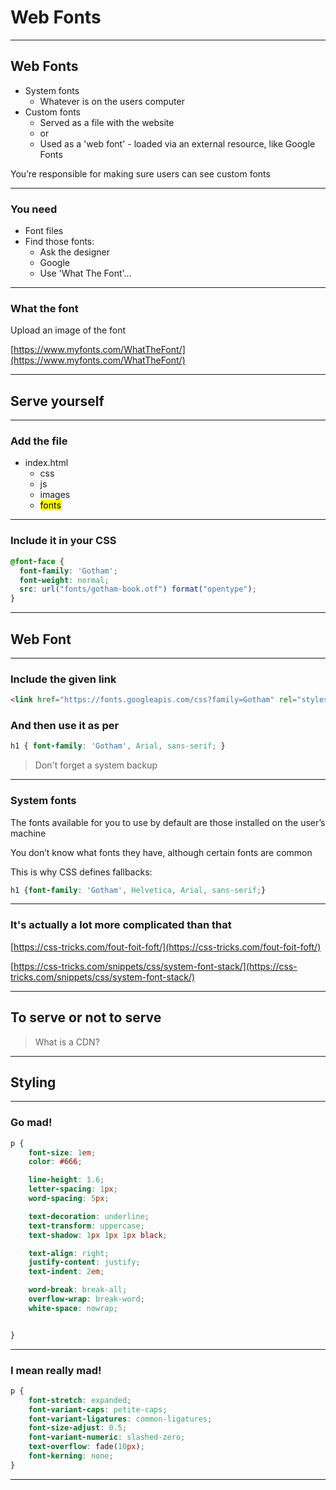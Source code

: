 # Web Fonts

---

## Web Fonts

- System fonts
	- Whatever is on the users computer
- Custom fonts
	- Served as a file with the website
	- or
	- Used as a 'web font' - loaded via an external resource, like Google Fonts

You’re responsible for making sure users can see custom fonts

---

### You need

- Font files
- Find those fonts:
	- Ask the designer
	- Google
	- Use 'What The Font'...

---

### What the font

Upload an image of the font

[https://www.myfonts.com/WhatTheFont/](https://www.myfonts.com/WhatTheFont/)

---

## Serve yourself

---

### Add the file

- index.html
	- css
	- js
	- images
	- <mark>fonts</mark>

---

### Include it in your CSS

```css
@font-face {
  font-family: 'Gotham';
  font-weight: normal;
  src: url("fonts/gotham-book.otf") format("opentype");
}
```

---

## Web Font

---

### Include the given link

```html
<link href="https://fonts.googleapis.com/css?family=Gotham" rel="stylesheet">
```

### And then use it as per

```css
h1 { font-family: 'Gotham', Arial, sans-serif; }
```

> Don't forget a system backup

---

### System fonts

The fonts available for you to use by default are those installed on the user’s machine

You don’t know what fonts they have, although certain fonts are common

This is why CSS defines fallbacks:

```css
h1 {font-family: 'Gotham', Helvetica, Arial, sans-serif;}
```

---

### It's actually a lot more complicated than that

[https://css-tricks.com/fout-foit-foft/](https://css-tricks.com/fout-foit-foft/)

[https://css-tricks.com/snippets/css/system-font-stack/](https://css-tricks.com/snippets/css/system-font-stack/)

---

## To serve or not to serve

> What is a CDN?

---

## Styling

---

### Go mad!

```css
p {
	font-size: 1em;
	color: #666;

	line-height: 1.6;
	letter-spacing: 1px;
	word-spacing: 5px;

	text-decoration: underline;
	text-transform: uppercase;
	text-shadow: 1px 1px 1px black;

	text-align: right;
	justify-content: justify;
	text-indent: 2em;

	word-break: break-all;
	overflow-wrap: break-word;
	white-space: nowrap;


}
```

---

### I mean really mad!

```css
p {
	font-stretch: expanded;
	font-variant-caps: petite-caps;
	font-variant-ligatures: common-ligatures;
	font-size-adjust: 0.5;
	font-variant-numeric: slashed-zero;
	text-overflow: fade(10px);
	font-kerning: none;
}
```

---







